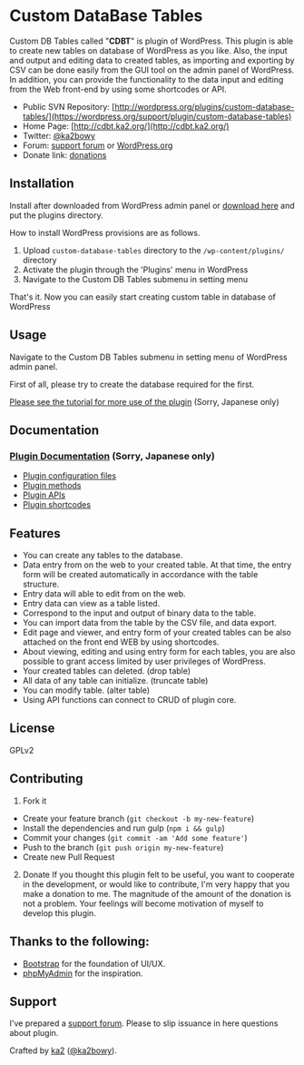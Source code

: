 # Custom DataBase Tables

Custom DB Tables called "__CDBT__" is plugin of WordPress. This plugin is able to create new tables on database of WordPress as you like. Also, the input and output and editing data to created tables, as importing and exporting by CSV can be done easily from the GUI tool on the admin panel of WordPress. In addition, you can provide the functionality to the data input and editing from the Web front-end by using some shortcodes or API.

* Public SVN Repository: [http://wordpress.org/plugins/custom-database-tables/](https://wordpress.org/support/plugin/custom-database-tables)
* Home Page: [http://cdbt.ka2.org/](http://cdbt.ka2.org/)
* Twitter: [@ka2bowy](https://twitter.com/ka2bowy)
* Forum: [support forum](http://ka2.org/cdbt-forum/forum/support-forum/) or [WordPress.org](https://wordpress.org/support/plugin/custom-database-tables)
* Donate link: [donations](https://www.paypal.com/cgi-bin/webscr?cmd=_donations&business=2YZY4HWYSWEWG&lc=en_US&currency_code=USD&item_name=)

## Installation

Install after downloaded from WordPress admin panel or [download here](https://github.com/ka215/cdbt) and put the plugins directory.

How to install WordPress provisions are as follows.

1. Upload `custom-database-tables` directory to the `/wp-content/plugins/` directory
2. Activate the plugin through the 'Plugins' menu in WordPress
3. Navigate to the Custom DB Tables submenu in setting menu

That's it. Now you can easily start creating custom table in database of WordPress

## Usage

Navigate to the Custom DB Tables submenu in setting menu of WordPress admin panel.

First of all, please try to create the database required for the first.

[Please see the tutorial for more use of the plugin](http://ka2.org/cdbt/tutorials/) (Sorry, Japanese only)

## Documentation

### [Plugin Documentation](http://ka2.org/cdbt/documentation/) (Sorry, Japanese only)

* [Plugin configuration files](http://ka2.org/cdbt/documentation/plugin-files/)
* [Plugin methods](http://ka2.org/cdbt/documentation/methods/)
* [Plugin APIs](http://ka2.org/cdbt/documentation/apis/)
* [Plugin shortcodes](http://ka2.org/cdbt/documentation/shortcodes/)

## Features

* You can create any tables to the database.
* Data entry from on the web to your created table. At that time, the entry form will be created automatically in accordance with the table structure.
* Entry data will able to edit from on the web.
* Entry data can view as a table listed.
* Correspond to the input and output of binary data to the table.
* You can import data from the table by the CSV file, and data export.
* Edit page and viewer, and entry form of your created tables can be also attached on the front end WEB by using shortcodes.
* About viewing, editing and using entry form for each tables, you are also possible to grant access limited by user privileges of WordPress.
* Your created tables can deleted. (drop table)
* All data of any table can initialize. (truncate table)
* You can modify table. (alter table)
* Using API functions can connect to CRUD of plugin core.

## License

GPLv2

## Contributing

1. Fork it
* Create your feature branch (`git checkout -b my-new-feature`)
* Install the dependencies and run gulp (`npm i && gulp`)
* Commit your changes (`git commit -am 'Add some feature'`)
* Push to the branch (`git push origin my-new-feature`)
* Create new Pull Request
2. Donate
  If you thought this plugin felt to be useful, you want to cooperate in the development, or would like to contribute, I'm very happy that you make a donation to me. The magnitude of the amount of the donation is not a problem. Your feelings will become motivation of myself to develop this plugin.



## Thanks to the following:

* [Bootstrap](http://getbootstrap.com/) for the foundation of UI/UX.
* [phpMyAdmin](http://www.phpmyadmin.net/) for the inspiration.

## Support

I've prepared a [support forum](http://ka2.org/cdbt-forum/forum/support-forum/). 
Please to slip issuance in here questions about plugin.

Crafted by [ka2](http://ka2.org/) ([@ka2bowy](https://twitter.com/ka2bowy)).
